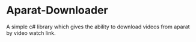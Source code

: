 # Aparat-Downloader
A simple c# library which gives the ability to download videos from aparat by video watch link.
